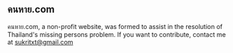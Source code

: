 ## คนหาย.com
คนหาย.com, a non-profit website, was formed to assist in the resolution of Thailand's missing persons problem. If you want to contribute, contact me at sukritxt@gmail.com